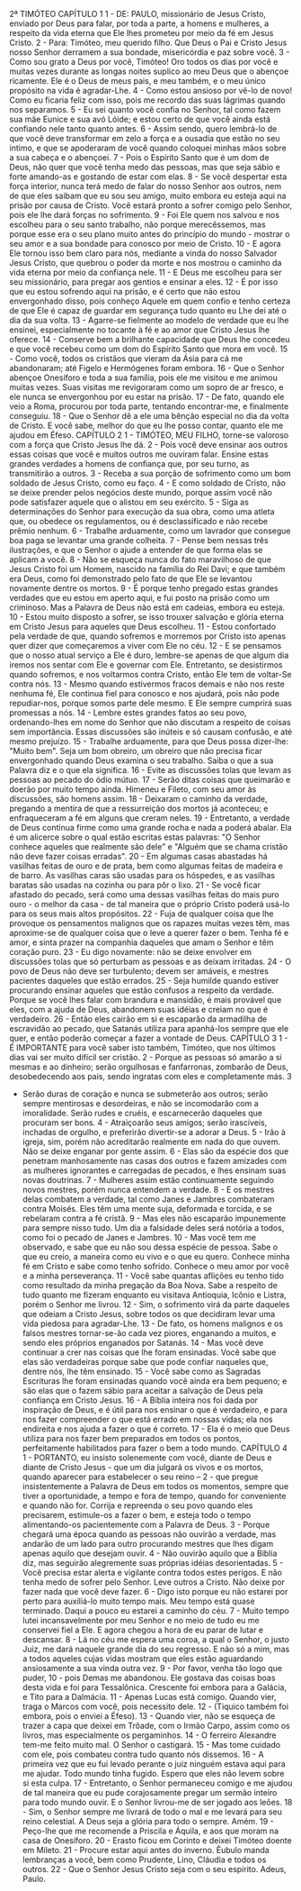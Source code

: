 2ª TIMÓTEO
CAPÍTULO 1
1 - DE: PAULO, missionário de Jesus Cristo, enviado por Deus para falar, por toda a parte, a
homens e mulheres, a respeito da vida eterna que Ele lhes prometeu por meio da fé em Jesus
Cristo.
2 - Para: Timóteo, meu querido filho. Que Deus o Pai e Cristo Jesus nosso Senhor derramem a
sua bondade, misericórdia e paz sobre você.
3 - Como sou grato a Deus por você, Timóteo! Oro todos os dias por você e muitas vezes
durante as longas noites suplico ao meu Deus que o abençoe ricamente. Ele é o Deus de meus
pais, e meu também, e o meu único propósito na vida é agradar-Lhe.
4 - Como estou ansioso por vê-lo de novo! Como eu ficaria feliz com isso, pois me recordo das
suas lágrimas quando nos separamos.
5 - Eu sei quanto você confia no Senhor, tal como fazem sua mãe Eunice e sua avó Lóide; e
estou certo de que você ainda está confiando nele tanto quanto antes.
6 - Assim sendo, quero lembrá-lo de que você deve transformar em zelo a força e a ousadia
que estão no seu intimo, e que se apoderaram de você quando coloquei minhas mãos sobre a
sua cabeça e o abençoei.
7 - Pois o Espírito Santo que é um dom de Deus, não quer que você tenha medo das pessoas,
mas que seja sábio e forte amando-as e gostando de estar com elas.
8 - Se você despertar esta força interior, nunca terá medo de falar do nosso Senhor aos
outros, nem de que eles saibam que eu sou seu amigo, muito embora eu esteja aqui na prisão
por causa de Cristo. Você estará pronto a sofrer comigo pelo Senhor, pois ele lhe dará forças
no sofrimento.
9 - Foi Ele quem nos salvou e nos escolheu para o seu santo trabalho, não porque
merecêssemos, mas porque esse era o seu plano muito antes do princípio do mundo - mostrar
o seu amor e a sua bondade para conosco por meio de Cristo.
10 - E agora Ele tornou isso bem claro para nós, mediante a vinda do nosso Salvador Jesus
Cristo, que quebrou o poder da morte e nos mostrou o caminho da vida eterna por meio da
confiança nele.
11 - E Deus me escolheu para ser seu missionário, para pregar aos gentios e ensinar a eles.
12 - É por isso que eu estou sofrendo aqui na prisão, e é certo que não estou envergonhado
disso, pois conheço Aquele em quem confio e tenho certeza de que Ele é capaz de guardar em
segurança tudo quanto eu Lhe dei até o dia da sua volta.
13 - Agarre-se fielmente ao modelo de verdade que eu lhe ensinei, especialmente no tocante à
fé e ao amor que Cristo Jesus lhe oferece.
14 - Conserve bem a brilhante capacidade que Deus lhe concedeu e que você recebeu como
um dom do Espírito Santo que mora em você.
15 - Como você, todos os cristãos que vieram da Ásia para cá me abandonaram; até Figelo e
Hermógenes foram embora.
16 - Que o Senhor abençoe Onesíforo e toda a sua família, pois ele me visitou e me animou
muitas vezes. Suas visitas me revigoraram como um sopro de ar fresco, e ele nunca se
envergonhou por eu estar na prisão.
17 - De fato, quando ele veio a Roma, procurou por toda parte, tentando encontrar-me, e
finalmente conseguiu.
18 - Que o Senhor dê a ele uma bênção especial no dia da volta de Cristo. E você sabe, melhor
do que eu lhe posso contar, quanto ele me ajudou em Éfeso.
CAPÍTULO 2
1 - TIMÓTEO, MEU FILHO, torne-se valoroso com a força que Cristo Jesus lhe dá.
2 - Pois você deve ensinar aos outros essas coisas que você e muitos outros me ouviram falar.
Ensine estas grandes verdades a homens de confiança que, por seu turno, as transmitirão a
outros.
3 - Receba a sua porção de sofrimento como um bom soldado de Jesus Cristo, como eu faço.
4 - E como soldado de Cristo, não se deixe prender pelos negócios deste mundo, porque assim
você não pode satisfazer aquele que o alistou em seu exército.
5 - Siga as determinações do Senhor para execução da sua obra, como uma atleta que, ou
obedece os regulamentos, ou é desclassificado e não recebe prêmio nenhum.
6 - Trabalhe arduamente, como um lavrador que consegue boa paga se levantar uma grande
colheita.
7 - Pense bem nessas três ilustrações, e que o Senhor o ajude a entender de que forma elas
se aplicam a você.
8 - Não se esqueça nunca do fato maravilhoso de que Jesus Cristo foi um Homem, nascido na
família do Rei Davi; e que também era Deus, como foi demonstrado pelo fato de que Ele se
levantou novamente dentre os mortos.
9 - É porque tenho pregado estas grandes verdades que eu estou em aperto aqui, e fui posto
na prisão como um criminoso. Mas a Palavra de Deus não está em cadeias, embora eu esteja.
10 - Estou muito disposto a sofrer, se isso trouxer salvação e glória eterna em Cristo Jesus
para aqueles que Deus escolheu.
11 - Estou confortado pela verdade de que, quando sofremos e morremos por Cristo isto
apenas quer dizer que começaremos a viver com Ele no céu.
12 - E se pensamos que o nosso atual serviço a Ele é duro, lembre-se apenas de que algum
dia iremos nos sentar com Ele e governar com Ele. Entretanto, se desistirmos quando
sofremos, e nos voltarmos contra Cristo, então Ele tem de voltar-Se contra nós.
13 - Mesmo quando estivermos fracos demais e não nos reste nenhuma fé, Ele continua fiel
para conosco e nos ajudará, pois não pode repudiar-nos, porque somos parte dele mesmo. E
Ele sempre cumprirá suas promessas a nós.
14 - Lembre estes grandes fatos ao seu povo, ordenando-lhes em nome do Senhor que não
discutam a respeito de coisas sem importância. Essas discussões são inúteis e só causam
confusão, e até mesmo prejuízo.
15 - Trabalhe arduamente, para que Deus possa dizer-lhe: "Muito bem". Seja um bom obreiro,
um obreiro que não precisa ficar envergonhado quando Deus examina o seu trabalho. Saiba o
que a sua Palavra diz e o que ela significa.
16 - Evite as discussões tolas que levam as pessoas ao pecado do ódio mútuo.
17 - Serão ditas coisas que queimarão e doerão por muito tempo ainda. Himeneu e Fileto, com
seu amor às discussões, são homens assim.
18 - Deixaram o caminho da verdade, pregando a mentira de que a ressurreição dos mortos já
aconteceu; e enfraqueceram a fé em alguns que creram neles.
19 - Entretanto, a verdade de Deus continua firme como uma grande rocha e nada a poderá
abalar. Ela é um alicerce sobre o qual estão escritas estas palavras: "O Senhor conhece
aqueles que realmente são dele" e "Alguém que se chama cristão não deve fazer coisas
erradas".
20 - Em algumas casas abastadas há vasilhas feitas de ouro e de prata, bem como algumas
feitas de madeira e de barro. As vasilhas caras são usadas para os hóspedes, e as vasilhas
baratas são usadas na cozinha ou para pôr o lixo.
21 - Se você ficar afastado do pecado, será como uma dessas vasilhas feitas do mais puro
ouro - o melhor da casa - de tal maneira que o próprio Cristo poderá usá-lo para os seus mais
altos propósitos.
22 - Fuja de qualquer coisa que lhe provoque os pensamentos malignos que os rapazes muitas
vezes têm, mas aproxime-se de qualquer coisa que o leve a querer fazer o bem. Tenha fé e
amor, e sinta prazer na companhia daqueles que amam o Senhor e têm coração puro.
23 - Eu digo novamente: não se deixe envolver em discussões tolas que só perturbam as
pessoas e as deixam irritadas.
24 - O povo de Deus não deve ser turbulento; devem ser amáveis, e mestres pacientes
daqueles que estão errados.
25 - Seja humilde quando estiver procurando ensinar aqueles que estão confusos a respeito da
verdade. Porque se você lhes falar com brandura e mansidão, é mais provável que eles, com a
ajuda de Deus, abandonem suas idéias e creiam no que é verdadeiro.
26 - Então eles cairão em si e escaparão da armadilha de escravidão ao pecado, que Satanás
utiliza para apanhá-los sempre que ele quer, e então poderão começar a fazer a vontade de
Deus.
CAPÍTULO 3
1 - É IMPORTANTE para você saber isto também, Timóteo, que nos últimos dias vai ser muito
difícil ser cristão.
2 - Porque as pessoas só amarão a si mesmas e ao dinheiro; serão orgulhosas e fanfarronas,
zombarão de Deus, desobedecendo aos pais, sendo ingratas com eles e completamente más. 3
- Serão duras de coração e nunca se submeterão aos outros; serão sempre mentirosas e
desordeiras, e não se incomodarão com a imoralidade. Serão rudes e cruéis, e escarnecerão
daqueles que procuram ser bons.
4 - Atraiçoarão seus amigos; serão irascíveis, inchadas de orgulho, e preferirão divertir-se a
adorar a Deus.
5 - Irão à igreja, sim, porém não acreditarão realmente em nada do que ouvem. Não se deixe
enganar por gente assim.
6 - Elas são da espécie dos que penetram manhosamente nas casas dos outros e fazem
amizades com as mulheres ignorantes e carregadas de pecados, e lhes ensinam suas novas
doutrinas.
7 - Mulheres assim estão continuamente seguindo novos mestres, porém nunca entendem a
verdade.
8 - E os mestres delas combatem a verdade, tal como Janes e Jambres combateram contra
Moisés. Eles têm uma mente suja, deformada e torcida, e se rebelaram contra a fé cristã.
9 - Mas eles não escaparão impunemente para sempre nisso tudo. Um dia a falsidade deles
será notória a todos, como foi o pecado de Janes e Jambres.
10 - Mas você tem me observado, e sabe que eu não sou dessa espécie de pessoa. Sabe o que
eu creio, a maneira como eu vivo e o que eu quero. Conhece minha fé em Cristo e sabe como
tenho sofrido. Conhece o meu amor por você e a minha perseverança.
11 - Você sabe quantas aflições eu tenho tido como resultado da minha pregação da Boa Nova.
Sabe a respeito de tudo quanto me fizeram enquanto eu visitava Antioquia, Icônio e Listra,
porém o Senhor me livrou.
12 - Sim, o sofrimento virá da parte daqueles que odeiam a Cristo Jesus, sobre todos os que
decidiram levar uma vida piedosa para agradar-Lhe.
13 - De fato, os homens malignos e os falsos mestres tornar-se-ão cada vez piores,
enganando a muitos, e sendo eles próprios enganados por Satanás.
14 - Mas você deve continuar a crer nas coisas que lhe foram ensinadas. Você sabe que elas
são verdadeiras porque sabe que pode confiar naqueles que, dentre nós, lhe têm ensinado.
15 - Você sabe como as Sagradas Escrituras lhe foram ensinadas quando você ainda era bem
pequeno; e são elas que o fazem sábio para aceitar a salvação de Deus pela confiança em
Cristo Jesus.
16 - A Bíblia inteira nos foi dada por inspiração de Deus, e é útil para nos ensinar o que é
verdadeiro, e para nos fazer compreender o que está errado em nossas vidas; ela nos
endireita e nos ajuda a fazer o que é correto.
17 - Ela é o meio que Deus utiliza para nos fazer bem preparados em todos os pontos,
perfeitamente habilitados para fazer o bem a todo mundo.
CAPÍTULO 4
1 - PORTANTO, eu insisto solenemente com você, diante de Deus e diante de Cristo Jesus -
que um dia julgará os vivos e os mortos, quando aparecer para estabelecer o seu reino –
2 - que pregue insistentemente a Palavra de Deus em todos os momentos, sempre que tiver a
oportunidade, a tempo e fora de tempo, quando for conveniente e quando não for. Corrija e
repreenda o seu povo quando eles precisarem, estimule-os a fazer o bem, e esteja todo o
tempo alimentando-os pacientemente com a Palavra de Deus.
3 - Porque chegará uma época quando as pessoas não ouvirão a verdade, mas andarão de um
lado para outro procurando mestres que lhes digam apenas aquilo que desejam ouvir.
4 - Não ouvirão aquilo que a Bíblia diz, mas seguirão alegremente suas próprias idéias
desorientadas.
5 - Você precisa estar alerta e vigilante contra todos estes perigos. E não tenha medo de sofrer
pelo Senhor. Leve outros a Cristo. Não deixe por fazer nada que você deve fazer.
6 - Digo isto porque eu não estarei por perto para auxiliá-lo muito tempo mais. Meu tempo
está quase terminado. Daqui a pouco eu estarei a caminho do céu.
7 - Muito tempo lutei incansavelmente por meu Senhor e no meio de tudo eu me conservei fiel
a Ele. E agora chegou a hora de eu parar de lutar e descansar.
8 - Lá no céu me espera uma coroa, a qual o Senhor, o justo Juiz, me dará naquele grande dia
do seu regresso. E não só a mim, mas a todos aqueles cujas vidas mostram que eles estão
aguardando ansiosamente a sua vinda outra vez.
9 - Por favor, venha tão logo que puder,
10 - pois Demas me abandonou. Ele gostava das coisas boas desta vida e foi para Tessalônica.
Crescente foi embora para a Galácia, e Tito para a Dalmácia.
11 - Apenas Lucas está comigo. Quando vier, traga o Marcos com você, pois necessito dele.
12 - (Tiquico também foi embora, pois o enviei a Éfeso).
13 - Quando vier, não se esqueça de trazer a capa que deixei em Trôade, com o Irmão Carpo,
assim como os livros, mas especialmente os pergaminhos.
14 - O ferreiro Alexandre tem-me feito muito mal. O Senhor o castigará.
15 - Mas tome cuidado com ele, pois combateu contra tudo quanto nós dissemos.
16 - A primeira vez que eu fui levado perante o juiz ninguém estava aqui para me ajudar. Todo
mundo tinha fugido. Espero que eles não levem sobre si esta culpa.
17 - Entretanto, o Senhor permaneceu comigo e me ajudou de tal maneira que eu pude
corajosamente pregar um sermão inteiro para todo mundo ouvir. E o Senhor livrou-me de ser
jogado aos leões.
18 - Sim, o Senhor sempre me livrará de todo o mal e me levará para seu reino celestial. A
Deus seja a glória para todo o sempre. Amém.
19 - Peço-lhe que me recomende a Priscila e Áquila, e aos que moram na casa de Onesíforo.
20 - Erasto ficou em Corinto e deixei Timóteo doente em Mileto.
21 - Procure estar aqui antes do inverno. Êubulo manda lembranças a você, bem como
Prudente, Lino, Cláudia e todos os outros.
22 - Que o Senhor Jesus Cristo seja com o seu espírito. Adeus, Paulo. 
